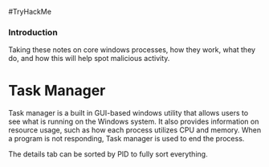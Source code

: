 #TryHackMe
<h3> Introduction </h3>
Taking these notes on core windows processes, how they work, what they do, and how this will help spot malicious activity.

# Task Manager
Task manager is a built in GUI-based windows utility that allows users to see what is running on the Windows system. It also provides information on resource usage, such as how each process utilizes CPU and memory. When a program is not responding, Task manager is used to end the process.

The details tab can be sorted by PID to fully sort everything.

